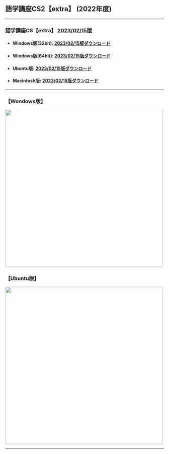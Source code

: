 ## 語学講座CS2【extra】 (2022年度)      
***
### 語学講座CS【extra】 [2023/02/15版](https://github.com/CSReviser/Capturestream2-extra/releases/tag/20230215)                 

   - #### Windows版(32bit): [2023/02/15版ダウンロード](https://github.com/CSReviser/Capturestream2-extra/releases/download/20230215/CaptureStream2-extra-Windows-20230215.zip)                          
   - #### Windows版(64bit): [2023/02/15版ダウンロード](https://github.com/CSReviser/Capturestream2-extra/releases/download/20230215/CaptureStream2-extra-Windows-x64-20230215.zip)    
   - #### Ubuntu版: [2023/02/15版ダウンロード](https://github.com/CSReviser/Capturestream2-extra/releases/download/20230215/CaptureStream2-extra-Ubuntu-qt5-20230215.zip)
   - #### Macintosh版: [2023/02/15版ダウンロード](https://github.com/CSReviser/Capturestream2-extra/releases/download/20230215/CaptureStream2-extra-Macintosh-20230215.dmg) 　　     
                               
***       
### 【Wondows版】                       
<img src="https://user-images.githubusercontent.com/46049273/219273475-d5a3ec0b-d1ae-4523-a50e-3ab0fc1dec92.png" width="500">


### 【Ubuntu版】                       
<img src="https://user-images.githubusercontent.com/46049273/219273859-02f739d2-3ce0-4e2d-b4fc-70ed6c1cc340.png" width="500">

***      
